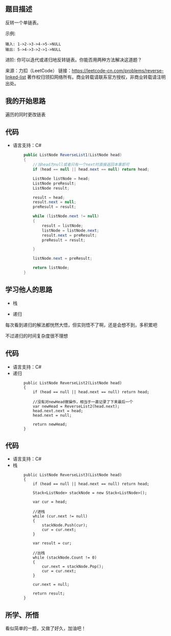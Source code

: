 ## 题目描述

反转一个单链表。

示例:

```
输入: 1->2->3->4->5->NULL
输出: 5->4->3->2->1->NULL
```

进阶:
你可以迭代或递归地反转链表。你能否用两种方法解决这道题？

来源：力扣（LeetCode）
链接：https://leetcode-cn.com/problems/reverse-linked-list
著作权归领扣网络所有。商业转载请联系官方授权，非商业转载请注明出处。

## 我的开始思路

遍历的同时更改链表

## 代码

- 语言支持：C#

```C#
        public ListNode ReverseList1(ListNode head)
        {
            //当head为null或者只有一个next时直接返回本事即可
            if (head == null || head.next == null) return head;

            ListNode listNode = head;
            ListNode preResult;
            ListNode result;

            result = head;
            result.next = null;
            preResult = result;

            while (listNode.next != null)
            {
                result = listNode;
                listNode = listNode.next;
                result.next = preResult;
                preResult = result;

            }

            listNode.next = preResult;

            return listNode;
        }
```

## 学习他人的思路

- 栈

- 递归

每次看到递归的解法都恍然大悟，但实则悟不了啊，还是会想不到，多积累吧

不过递归的时间复杂度很不理想

## 代码

- 语言支持：C#
- 递归

```
        public ListNode ReverseList2(ListNode head)
        {
            if (head == null || head.next == null) return head;

            //没有对newHead做操作，相当于一直记录了下来最后一个
            var newHead = ReverseList2(head.next);
            head.next.next = head;
            head.next = null;

            return newHead;
        }
```       

## 代码

- 语言支持：C#
- 栈

```
        public ListNode ReverseList3(ListNode head)
        {
            if (head == null || head.next == null) return head;

            Stack<ListNode> stackNode = new Stack<ListNode>();

            var cur = head;

            //进栈
            while (cur.next != null)
            {
                stackNode.Push(cur);
                cur = cur.next;
            }

            var result = cur;

            //出栈
            while (stackNode.Count != 0)
            {
                cur.next = stackNode.Pop();
                cur = cur.next;
            }

            cur.next = null;

            return result;
        }
```     

## 所学、所悟

看似简单的一题，又做了好久，加油吧！
